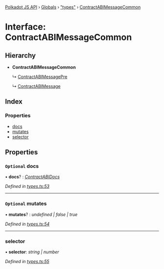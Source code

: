 [Polkadot JS API](../README.md) › [Globals](../globals.md) › ["types"](../modules/_types_.md) › [ContractABIMessageCommon](_types_.contractabimessagecommon.md)

# Interface: ContractABIMessageCommon

## Hierarchy

* **ContractABIMessageCommon**

  ↳ [ContractABIMessagePre](_types_.contractabimessagepre.md)

  ↳ [ContractABIMessage](_types_.contractabimessage.md)

## Index

### Properties

* [docs](_types_.contractabimessagecommon.md#optional-docs)
* [mutates](_types_.contractabimessagecommon.md#optional-mutates)
* [selector](_types_.contractabimessagecommon.md#selector)

## Properties

### `Optional` docs

• **docs**? : *[ContractABIDocs](../modules/_types_.md#contractabidocs)*

*Defined in [types.ts:53](https://github.com/polkadot-js/api/blob/f080d6ed1c/packages/api-contract/src/types.ts#L53)*

___

### `Optional` mutates

• **mutates**? : *undefined | false | true*

*Defined in [types.ts:54](https://github.com/polkadot-js/api/blob/f080d6ed1c/packages/api-contract/src/types.ts#L54)*

___

###  selector

• **selector**: *string | number*

*Defined in [types.ts:55](https://github.com/polkadot-js/api/blob/f080d6ed1c/packages/api-contract/src/types.ts#L55)*
